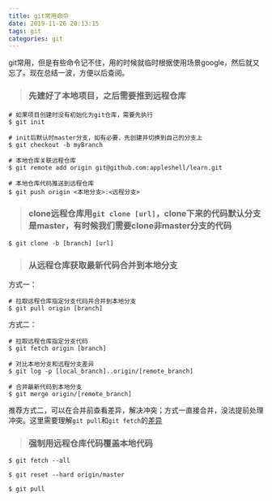 ```yaml
---
title: git常用命令
date: 2019-11-26 20:13:15
tags: git
categories: git
---
```

git常用，但是有些命令记不住，用的时候就临时根据使用场景google，然后就又忘了。现在总结一波，方便以后查阅。
<!-- more -->

> ### 先建好了本地项目，之后需要推到远程仓库

    # 如果项目创建时没有初始化为git仓库，需要先执行
    $ git init

    # init后默认时master分支，如有必要，先创建并切换到自己的分支上
    $ git checkout -b myBranch

    # 本地仓库关联远程仓库
    $ git remote add origin git@github.com:appleshell/learn.git

    # 本地仓库代码推送到远程仓库
    $ git push origin <本地分支>:<远程分支>

> ### clone远程仓库用`git clone [url]`，clone下来的代码默认分支是master，有时候我们需要clone非master分支的代码

    $ git clone -b [branch] [url]

> ### 从远程仓库获取最新代码合并到本地分支

  方式一：

    # 拉取远程仓库指定分支代码并合并到本地分支
    $ git pull origin [branch]

  方式二：

    # 拉取远程仓库指定分支代码
    $ git fetch origin [branch]

    # 对比本地分支和远程分支差异
    $ git log -p [local_branch]..origin/[remote_branch]

    # 合并最新代码到本地分支
    $ git merge origin/[remote_branch]

  推荐方式二，可以在合并前查看差异，解决冲突；方式一直接合并，没法提前处理冲突。这里需要理解`git pull`和`git fetch`的[差异][1]

  [1]: https://www.zhihu.com/question/38305012

> ### 强制用远程仓库代码覆盖本地代码

    $ git fetch --all

    $ git reset --hard origin/master

    $ git pull